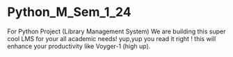# Python_M_Sem_1_24
For Python Project (Library Management System)
We are building this super cool LMS for your all academic needs!
yup,yup you read it right !
this will enhance your productivity like Voyger-1 (high up).
